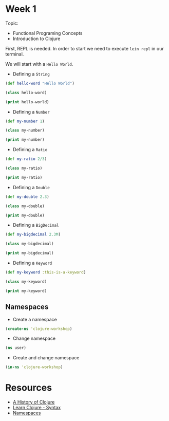 # Week 1

Topic:

* Functional Programing Concepts
* Introduction to Clojure

First, REPL is needed. In order to start we need to execute `lein repl` in our terminal.

We will start with a `Hello World`.

* Defining a `String`

```clojure
(def hello-word "Hello World")

(class hello-word)

(print hello-world)
``` 

* Defining a `Number`

```clojure
(def my-number 1)

(class my-number)

(print my-number)
``` 

* Defining a `Ratio`

```clojure
(def my-ratio 2/3)

(class my-ratio)

(print my-ratio)
``` 

* Defining a `Double`

```clojure
(def my-double 2.3)

(class my-double)

(print my-double)
``` 

* Defining a `BigDecimal`

```clojure
(def my-bigdecimal 2.3M)

(class my-bigdecimal)

(print my-bigdecimal)
``` 

* Defining a `Keyword`

```clojure
(def my-keyword :this-is-a-keyword)

(class my-keyword)

(print my-keyword)
``` 

## Namespaces

* Create a namespace

```clojure
(create-ns 'clojure-workshop)
```

* Change namespace

```clojure
(ns user)
```

* Create and change namespace

```clojure
(in-ns 'clojure-workshop)
```

# Resources

* [A History of Clojure](https://download.clojure.org/papers/clojure-hopl-iv-final.pdf)
* [Learn Clojure - Syntax](https://clojure.org/guides/learn/syntax)
* [Namespaces](https://clojure.org/reference/namespaces)
